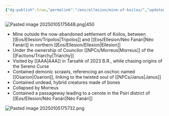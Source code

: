```yaml
---
{"dg-publish":true,"permalink":"/eos/ellesion/mine-of-koilos/","updated":"2025-01-05T17:57:35.844-06:00"}
---
```


![Pasted image 20250105175648.png|450](/img/user/Images/Pasted%20image%2020250105175648.png)
- Mine outside the now-abandoned settlement of Koilos, between [[Eos/Ellesion/Tripolos\|Tripolos]] and [[Eos/Ellesion/Néo Fanári\|Néo Fanári]] in northern [[Eos/Ellesion/Ellesion\|Ellesion]]
- Under the ownership of Councilor [[NPCs/Morreus\|Morreus]] of the [[Factions/Triarchy\|Triarchy]]
- Visited by [[AAA\|AAA]] in Tarsahk of 2023 B.R., while chasing origins of the Sereno Curse
- Contained demonic scrawls, referencing an oschoc named [[Osarion\|Osarion]], linking to the twisted soul of [[NPCs/Janus\|Janus]]
- Contained undead, hybrid creatures made of bones
- Collapsed by Morreus
- Contained a passageway leading to a cenote in the Psiri district of [[Eos/Ellesion/Néo Fanári\|Néo Fanári]]

![Pasted image 20250105175732.png](/img/user/Images/Pasted%20image%2020250105175732.png)
